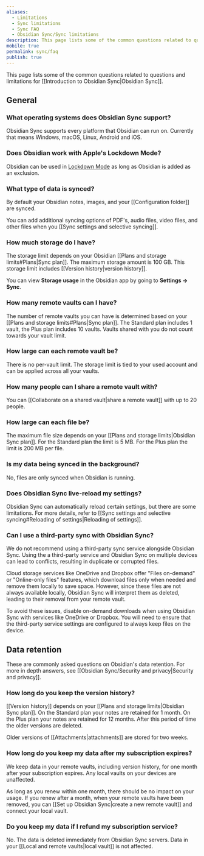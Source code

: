 ```yaml
---
aliases:
  - Limitations
  - Sync limitations
  - Sync FAQ
  - Obsidian Sync/Sync limitations
description: This page lists some of the common questions related to questions and limitations for Obsidian Sync.
mobile: true
permalink: sync/faq
publish: true
---
```


This page lists some of the common questions related to questions and limitations for [[Introduction to Obsidian Sync|Obsidian Sync]].

## General

### What operating systems does Obsidian Sync support?

Obsidian Sync supports every platform that Obsidian can run on. Currently that means Windows, macOS, Linux, Android and iOS.

### Does Obsidian work with Apple's Lockdown Mode?

Obsidian can be used in [Lockdown Mode](https://support.apple.com/en-us/105120) as long as Obsidian is added as an exclusion.

### What type of data is synced?

By default your Obsidian notes, images, and your [[Configuration folder]] are synced. 

You can add additional syncing options of PDF's, audio files, video files, and other files when you [[Sync settings and selective syncing]].

### How much storage do I have?

The storage limit depends on your Obsidian [[Plans and storage limits#Plans|Sync plan]]. The maximum storage amount is 100 GB. This storage limit includes [[Version history|version history]]. 

You can view **Storage usage** in the Obsidian app by going to **Settings → Sync**.

### How many remote vaults can I have?  

The number of remote vaults you can have is determined based on your [[Plans and storage limits#Plans|Sync plan]]. The Standard plan includes 1 vault, the Plus plan includes 10 vaults. Vaults shared with you do not count towards your vault limit.

### How large can each remote vault be?

There is no per-vault limit. The storage limit is tied to your used account and can be applied across all your vaults.

### How many people can I share a remote vault with?

You can [[Collaborate on a shared vault|share a remote vault]] with up to 20 people.

### How large can each file be?

The maximum file size depends on your [[Plans and storage limits|Obsidian Sync plan]]. For the Standard plan the limit is 5 MB. For the Plus plan the limit is 200 MB per file.

### Is my data being synced in the background?

No, files are only synced when Obsidian is running.

### Does Obsidian Sync live-reload my settings?

Obsidian Sync can automatically reload certain settings, but there are some limitations. For more details, refer to [[Sync settings and selective syncing#Reloading of settings|Reloading of settings]].

### Can I use a third-party sync with Obsidian Sync?

We do not recommend using a third-party sync service alongside Obsidian Sync. Using the a third-party service and Obsidian Sync on multiple devices can lead to conflicts, resulting in duplicate or corrupted files.

Cloud storage services like OneDrive and Dropbox offer "Files on-demand" or "Online-only files" features, which download files only when needed and remove them locally to save space. However, since these files are not always available locally, Obsidian Sync will interpret them as deleted, leading to their removal from your remote vault.
 
To avoid these issues, disable on-demand downloads when using Obsidian Sync with services like OneDrive or Dropbox. You will need to ensure that the third-party service settings are configured to always keep files on the device.

## Data retention

These are commonly asked questions on Obsidian's data retention. For more in depth answers, see [[Obsidian Sync/Security and privacy|Security and privacy]].

### How long do you keep the version history?

[[Version history]] depends on your [[Plans and storage limits|Obsidian Sync plan]]. On the Standard plan your notes are retained for 1 month. On the Plus plan your notes are retained for 12 months. After this period of time the older versions are deleted.

Older versions of [[Attachments|attachments]] are stored for two weeks.

### How long do you keep my data after my subscription expires?

We keep data in your remote vaults, including version history, for one month after your subscription expires. Any local vaults on your devices are unaffected.

As long as you renew within one month, there should be no impact on your usage. If you renew after a month, when your remote vaults have been removed, you can [[Set up Obsidian Sync|create a new remote vault]] and connect your local vault.

### Do you keep my data if I refund my subscription service?

No. The data is deleted immediately from Obsidian Sync servers. Data in your [[Local and remote vaults|local vault]] is not affected.
